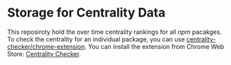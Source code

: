# Storage for Centrality Data

This reposiroty hold the over time centrality rankings for all _npm_ pacakges.
To check the centrality for an individual package, you can use [centrality-checker/chrome-extension](https://github.com/centrality-checker/chrome-extension).
You can install the extension from Chrome Web Store: [Centrality Checker](https://chrome.google.com/webstore/detail/centrality-checker/bmpafkghbmojppjoeienibieljacdoaj).
